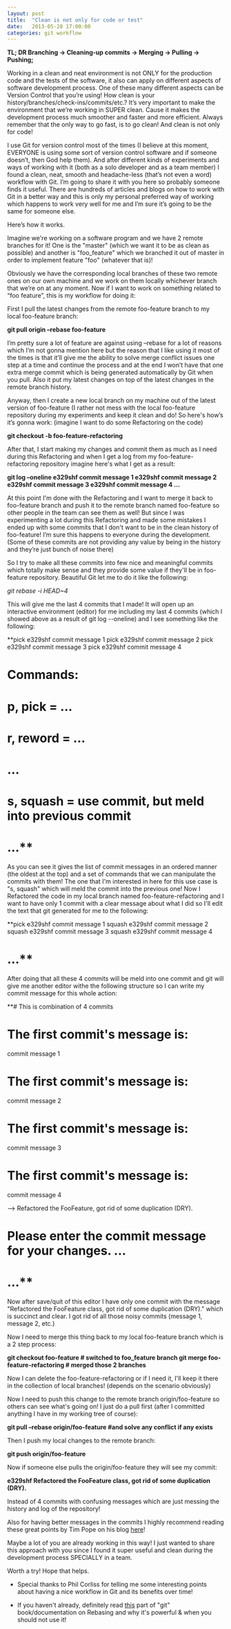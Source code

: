 ```yaml
---
layout: post
title:  "Clean is not only for code or test"
date:   2013-05-28 17:00:00
categories: git workflow
---
```


**TL; DR
Branching -> Cleaning-up commits -> Merging -> Pulling -> Pushing;**

Working in a clean and neat environment is not ONLY for the production code and the tests of the software, it also can apply on different aspects of software development process. One of these many different aspects can be Version Control that you’re using! How clean is your history/branches/check-ins/commits/etc.? It’s very important to make the environment that we’re working in SUPER clean. Cause it makes the development process much smoother and faster and more efficient. Always remember that the only way to go fast, is to go clean! And clean is not only for code!

I use Git for version control most of the times (I believe at this moment, EVERYONE is using some sort of version control software and if someone doesn’t, then God help them). And after different kinds of experiments and ways of working with it (both as a solo developer and as a team member) I found a clean, neat, smooth and headache-less (that’s not even a word) workflow with Git. I’m going to share it with you here so probably someone finds it useful. There are hundreds of articles and blogs on how to work with Git in a better way and this is only my personal preferred way of working which happens to work very well for me and I’m sure it’s going to be the same for someone else.

Here’s how it works.

Imagine we're working on a software program and we have 2 remote branches for it! One is the "master" (which we want it to be as clean as possible) and another is "foo_feature" which we branched it out of master in order to implement feature "foo" (whatever that is)!

Obviously we have the corresponding local branches of these two remote ones on our own machine and we work on them locally whichever branch that we’re on at any moment. Now if I want to work on something related to “foo feature”, this is my workflow for doing it:

First I pull the latest changes from the remote foo-feature branch to my local foo-feature branch:

**git pull origin –rebase foo-feature**

I’m pretty sure a lot of feature are against using –rebase for a lot of reasons which I’m not gonna mention here but the reason that I like using it most of the times is that it’ll give me the ability to solve merge conflict issues one step at a time and continue the process and at the end I won’t have that one extra merge commit which is being generated automatically by Git when you pull. Also it put my latest changes on top of the latest changes in the remote branch history.

Anyway, then I create a new local branch on my machine out of the latest version of foo-feature (I rather not mess with the local foo-feature repository during my experiments and keep it clean and do! So here's how’s it’s gonna work: (imagine I want to do some Refactoring on the code)

**git checkout -b foo-feature-refactoring**

After that, I start making my changes and commit them as much as I need during this Refactoring and when I get a log from my foo-feature-refactoring repository imagine here's what I get as a result:

**git log –oneline
e329shf commit message 1
e329shf commit message 2
e329shf commit message 3
e329shf commit message 4
…**

At this point I'm done with the Refactoring and I want to merge it back to foo-feature branch and push it to the remote branch named foo-feature so other people in the team can see them as well! But since I was experimenting a lot during this Refactoring and made some mistakes I ended up with some commits that I don't want to be in the clean history of foo-feature! I’m sure this happens to everyone during the development. (Some of these commits are not providing any value by being in the history and they’re just bunch of noise there)

So I try to make all these commits into few nice and meaningful commits which totally make sense and they provide some value if they'll be in foo-feature repository. Beautiful Git let me to do it like the following:

*git rebase -i HEAD~4*

This will give me the last 4 commits that I made! It will open up an interactive environment (editor) for me including my last 4 commits (which I showed above as a result of git log --oneline) and I see something like the following:

**pick e329shf commit message 1
pick e329shf commit message 2
pick e329shf commit message 3
pick e329shf commit message 4
# Commands:
# p, pick = …
# r, reword = …
# …
# s, squash = use commit, but meld into previous commit
# …**

As you can see it gives the list of commit messages in an ordered manner (the oldest at the top) and a set of commands that we can manipulate the commits with them!
The one that I'm interested in here for this use case is "s, squash" which will meld the commit into the previous one! Now I Refactored the code in my local branch named foo-feature-refactoring and I want to have only 1 commit with a clear message about what I did so I'll edit the text that git generated for me to the following:

**pick e329shf commit message 1
squash e329shf commit message 2
squash e329shf commit message 3
squash e329shf commit message 4
# …**

After doing that all these 4 commits will be meld into one commit and git will give me another editor withe the following structure so I can write my commit message for this whole action:

**# This is combination of 4 commits
# The first commit's message is:
commit message 1

# The first commit's message is:
commit message 2

# The first commit's message is:
commit message 3

# The first commit's message is:
commit message 4

--> Refactored the FooFeature, got rid of some duplication (DRY).
# Please enter the commit message for your changes. …
# …**

Now after save/quit of this editor I have only one commit with the message "Refactored the FooFeature class, got rid of some duplication (DRY)." which is succinct and clear. I got rid of all those noisy commits (message 1, message 2, etc.)

Now I need to merge this thing back to my local foo-feature branch which is a 2 step process:

**git checkout foo-feature # switched to foo_feature branch
git merge foo-feature-refactoring # merged those 2 branches**

Now I can delete the foo-feature-refactoring or if I need it, I'll keep it there in the collection of local branches! (depends on the scenario obviously)

Now I need to push this change to the remote branch origin/foo-feature so others can see what's going on! I just do a pull first (after I committed anything I have in my working tree of course):

**git pull –rebase origin/foo-feature #and solve any conflict if any exists**

Then I push my local changes to the remote branch:

**git push origin/foo-feature**

Now if someone else pulls the origin/foo-feature they will see my commit:

**e329shf Refactored the FooFeature class, got rid of some duplication (DRY).**

Instead of 4 commits with confusing messages which are just messing the history and log of the repository!

Also for having better messages in the commits I highly recommend reading these great points by Tim Pope on his blog [here](http://tbaggery.com/2008/04/19/a-note-about-git-commit-messages.html)!

Maybe a lot of you are already working in this way! I just wanted to share this approach with you since I found it super useful and clean during the development process SPECIALLY in a team.

Worth a try! Hope that helps.

- Special thanks to Phil Corliss for telling me some interesting points about having a nice workflow in Git and its benefits over time!

- If you haven't already, definitely read [this](http://git-scm.com/book/en/Git-Branching-Rebasing) part of "git" book/documentation on Rebasing and why it's powerful & when you should not use it!
